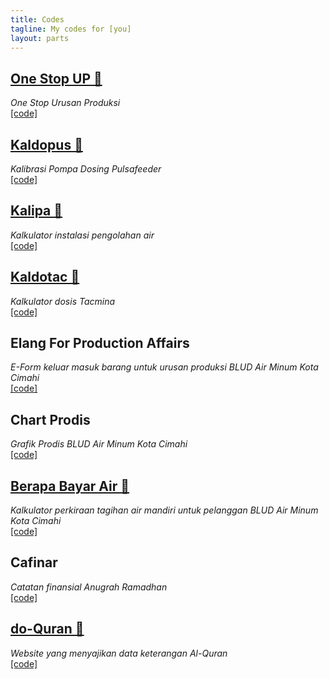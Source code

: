 ```yaml
---
title: Codes
tagline: My codes for [you]
layout: parts
---
```


## [One Stop UP 🔗](https://1sup.netlify.app/)

_One Stop Urusan Produksi_  
[[code]](https://github.com/anugrahra/1up)

## [Kaldopus 🔗](https://kaldpus.netlify.app/)

_Kalibrasi Pompa Dosing Pulsafeeder_  
[[code]](https://github.com/anugrahra/kaldopus)

## [Kalipa 🔗](https://anugrahra.github.io/kalipa/)

_Kalkulator instalasi pengolahan air_  
[[code]](https://github.com/anugrahra/kalipa)

## [Kaldotac 🔗](https://kaldotac.netlify.app)

_Kalkulator dosis Tacmina_  
[[code]](https://github.com/anugrahra/kalibrasi-dosis-tacmina)

## Elang For Production Affairs

_E-Form keluar masuk barang untuk urusan produksi BLUD Air Minum Kota Cimahi_  
[[code]](https://github.com/anugrahra/elangv02)

## Chart Prodis

_Grafik Prodis BLUD Air Minum Kota Cimahi_  
[[code]](https://github.com/anugrahra/chart-prodis)

## [Berapa Bayar Air 🔗](https://berapabayarair.netlify.app/)

_Kalkulator perkiraan tagihan air mandiri untuk pelanggan BLUD Air Minum Kota Cimahi_  
[[code]](https://github.com/anugrahra/berapa-bayar-air-v03)

## Cafinar

_Catatan finansial Anugrah Ramadhan_  
[[code]](https://github.com/anugrahra/cafinar)

## [do-Quran 🔗](https://anugrahra.github.io/do-quran/)

_Website yang menyajikan data keterangan Al-Quran_  
[[code]](https://github.com/anugrahra/do-quran)
